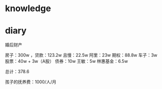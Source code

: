 # knowledge


# diary





婚后财产

房子：300w ，贷款：123.2w
且慢：22.5w
阿里：23w
期权：88.8w
车子：3w
股票：40w + 3w（A股）
债券：10w
王敏：5w
林惠基金：6.5w

总计：378.6

孩子的抚养费：1000/人/月

